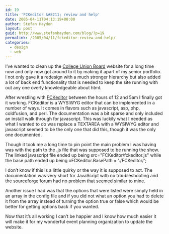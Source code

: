 ```yaml
---
id: 19
title: 'FCKeditor &#8211; review and help'
date: 2005-04-11T04:13:19+00:00
author: Stefan Hayden
layout: post
guid: http://www.stefanhayden.com/blog/?p=19
permalink: /2005/04/11/fckeditor-review-and-help/
categories:
  - design
  - web
---
```

I’ve wanted to clean up the <a href="http://www.tcnj.edu/~cub/index.php">College Union Board</a> website for a long time now and only now got around to it by making it apart of my senior portfolio. I not only gave it a redesign with a much stronger hierarchy but also added a lot of back end functionality that is needed to keep the site running with out any one overly knowledgeable about html.

After wrestling with <a href="http://www.fckeditor.net/">FCKeditor</a> between the hours of 12 and 5am I finally got it working. FCKeditor is a WYSIWYG editor that can be implemented in a number of ways. It comes in flavors such as javascript, asp, php, coldfusion, and perl. The documentation was a bit sparse and only included an install walk through for javascript. This was luckily what I needed as what I wanted to do was replace a TEXTAREA with a WYSIWYG editor and javascript seemed to be the only one that did this, though it was the only one documented.

Though it took me a long time to pin point the main problem I was having was with the path to the .js file that was supposed to be running the show. The linked javascript file ended up being src="FCKeditor/fckeditor.js" while the base path ended up being oFCKeditor.BasePath = './FCKeditor/';

I don’t know if this is a little quirky or the way it is supposed to act. The documentation was very short for JavaScript with no troubleshooting and the sourceforge forum had no problem that seemed similar to mine. 

Another issue I had was that the options that were listed were simply held in an array in the config file and if you did not what an option you had to delete it from the array instead of turning the option true or false which would be better for getting options back if you wanted.

Now that it’s all working I can’t be happier and I know how much easier it will make it for my wonderful event planning organization to update the website.